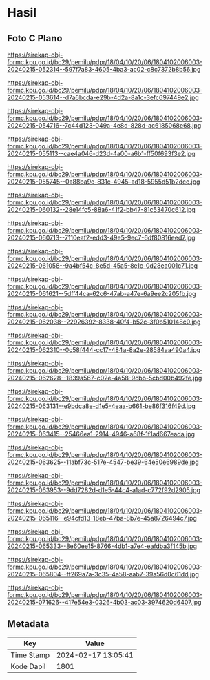 # Hasil

## Foto C Plano

https://sirekap-obj-formc.kpu.go.id/bc29/pemilu/pdpr/18/04/10/20/06/1804102006003-20240215-052314--597f7a83-4605-4ba3-ac02-c8c7372b8b56.jpg

https://sirekap-obj-formc.kpu.go.id/bc29/pemilu/pdpr/18/04/10/20/06/1804102006003-20240215-053614--d7a6bcda-e29b-4d2a-8a1c-3efc697449e2.jpg

https://sirekap-obj-formc.kpu.go.id/bc29/pemilu/pdpr/18/04/10/20/06/1804102006003-20240215-054716--7c44d123-049a-4e8d-828d-ac6185068e68.jpg

https://sirekap-obj-formc.kpu.go.id/bc29/pemilu/pdpr/18/04/10/20/06/1804102006003-20240215-055113--cae4a046-d23d-4a00-a6b1-ff50f693f3e2.jpg

https://sirekap-obj-formc.kpu.go.id/bc29/pemilu/pdpr/18/04/10/20/06/1804102006003-20240215-055745--0a88ba9e-831c-4945-ad18-5955d51b2dcc.jpg

https://sirekap-obj-formc.kpu.go.id/bc29/pemilu/pdpr/18/04/10/20/06/1804102006003-20240215-060132--28e14fc5-88a6-41f2-bb47-81c53470c612.jpg

https://sirekap-obj-formc.kpu.go.id/bc29/pemilu/pdpr/18/04/10/20/06/1804102006003-20240215-060713--7110eaf2-edd3-49e5-9ec7-6df80816eed7.jpg

https://sirekap-obj-formc.kpu.go.id/bc29/pemilu/pdpr/18/04/10/20/06/1804102006003-20240215-061058--9a4bf54c-8e5d-45a5-8e1c-0d28ea001c71.jpg

https://sirekap-obj-formc.kpu.go.id/bc29/pemilu/pdpr/18/04/10/20/06/1804102006003-20240215-061621--5dff44ca-62c6-47ab-a47e-6a9ee2c205fb.jpg

https://sirekap-obj-formc.kpu.go.id/bc29/pemilu/pdpr/18/04/10/20/06/1804102006003-20240215-062038--22926392-8338-40f4-b52c-3f0b510148c0.jpg

https://sirekap-obj-formc.kpu.go.id/bc29/pemilu/pdpr/18/04/10/20/06/1804102006003-20240215-062310--0c58f444-cc17-484a-8a2e-28584aa490a4.jpg

https://sirekap-obj-formc.kpu.go.id/bc29/pemilu/pdpr/18/04/10/20/06/1804102006003-20240215-062628--1839a567-c02e-4a58-9cbb-5cbd00b492fe.jpg

https://sirekap-obj-formc.kpu.go.id/bc29/pemilu/pdpr/18/04/10/20/06/1804102006003-20240215-063131--e9bdca8e-d1e5-4eaa-b661-be86f316f49d.jpg

https://sirekap-obj-formc.kpu.go.id/bc29/pemilu/pdpr/18/04/10/20/06/1804102006003-20240215-063415--25466ea1-2914-4946-a68f-1f1ad667eada.jpg

https://sirekap-obj-formc.kpu.go.id/bc29/pemilu/pdpr/18/04/10/20/06/1804102006003-20240215-063625--11abf73c-517e-4547-be39-64e50e6989de.jpg

https://sirekap-obj-formc.kpu.go.id/bc29/pemilu/pdpr/18/04/10/20/06/1804102006003-20240215-063953--9dd7282d-d1e5-44c4-a1ad-c772f92d2905.jpg

https://sirekap-obj-formc.kpu.go.id/bc29/pemilu/pdpr/18/04/10/20/06/1804102006003-20240215-065116--e94cfd13-18eb-47ba-8b7e-45a8726494c7.jpg

https://sirekap-obj-formc.kpu.go.id/bc29/pemilu/pdpr/18/04/10/20/06/1804102006003-20240215-065333--8e60ee15-8766-4db1-a7e4-eafdba3f145b.jpg

https://sirekap-obj-formc.kpu.go.id/bc29/pemilu/pdpr/18/04/10/20/06/1804102006003-20240215-065804--ff269a7a-3c35-4a58-aab7-39a56d0c61dd.jpg

https://sirekap-obj-formc.kpu.go.id/bc29/pemilu/pdpr/18/04/10/20/06/1804102006003-20240215-071626--417e54e3-0326-4b03-ac03-3974620d6407.jpg


## Metadata

| Key        | Value               |
| ---------- | ------------------- |
| Time Stamp | 2024-02-17 13:05:41 |
| Kode Dapil | 1801                |



